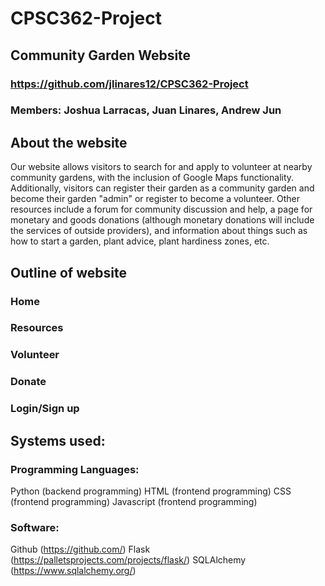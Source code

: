 # CPSC362-Project

## Community Garden Website

### https://github.com/jlinares12/CPSC362-Project

### Members: Joshua Larracas, Juan Linares, Andrew Jun




## About the website

Our website allows visitors to search for and apply to volunteer at nearby community gardens, with the inclusion of Google Maps functionality. Additionally, visitors can register their garden as a community garden and become their garden "admin" or register to become a volunteer. Other resources include a forum for community discussion and help, a page for monetary and goods donations (although monetary donations will include the services of outside providers), and information about things such as how to start a garden, plant advice, plant hardiness zones, etc.


## Outline of website

### Home

### Resources

### Volunteer

### Donate

### Login/Sign up


## Systems used:

### Programming Languages:

Python      (backend programming)
HTML       (frontend programming)
CSS        (frontend programming)
Javascript (frontend programming)


### Software:

Github (https://github.com/)
Flask (https://palletsprojects.com/projects/flask/)
SQLAlchemy (https://www.sqlalchemy.org/)